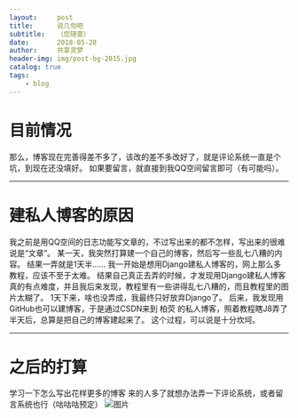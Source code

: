 ```yaml
---
layout:     post
title:      说几句吧
subtitle:   （您随意）
date:       2018-05-28
author:     共享灵梦
header-img: img/post-bg-2015.jpg
catalog: true
tags:
    - blog
---
```


# 目前情况
那么，博客现在完善得差不多了，该改的差不多改好了，就是评论系统一直是个坑，到现在还没填好。
如果要留言，就直接到我QQ空间留言即可（有可能吗）。
***
# 建私人博客的原因
我之前是用QQ空间的日志功能写文章的，不过写出来的都不怎样，写出来的很难说是“文章”。
某一天，我突然打算建一个自己的博客，然后写一些乱七八糟的内容。
结果一弄就是1天半……
我一开始是想用Django建私人博客的，网上那么多教程，应该不至于太难。
结果自己真正去弄的时候，才发现用Django建私人博客真的有点难度，并且我后来发现，教程里有一些讲得乱七八糟的，而且教程里的图片太糊了。
1天下来，啥也没弄成，我最终只好放弃Django了。
后来，我发现用GitHub也可以建博客，于是通过CSDN来到 柏荧 的私人博客，照着教程瞎J8弄了半天后，总算是把自己的博客建起来了。
这个过程，可以说是十分坎坷。
***
# 之后的打算
学习一下怎么写出花样更多的博客
来的人多了就想办法弄一下评论系统，或者留言系统也行（咕咕咕预定）
![图片](http://mt1.baidu.com/timg?shitu&quality=100&sharpen=100&er=&imgtype=0&wh_rate=null&size=h120&sec=1527410221&di=cf37c7c7214beece4c7bbf3933d006f4&src=http%3A%2F%2Fe.hiphotos.baidu.com%2Fimage%2F%2570%2569%2563%2Fitem%2F5ab5c9ea15ce36d3894e47a036f33a87e850b1dc.jpg)
